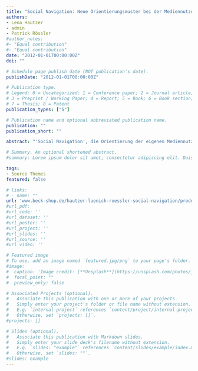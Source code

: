 ```yaml
---
title: "Social Navigation: Neue Orientierungsmuster bei der Mediennutzung im Internet"
authors:
- Lena Hautzer
- admin
- Patrick Rössler
#author_notes:
#- "Equal contribution"
#- "Equal contribution"
date: "2012-01-01T00:00:00Z"
doi: ""

# Schedule page publish date (NOT publication's date).
publishDate: "2012-01-01T00:00:00Z"

# Publication type.
# Legend: 0 = Uncategorized; 1 = Conference paper; 2 = Journal article;
# 3 = Preprint / Working Paper; 4 = Report; 5 = Book; 6 = Book section;
# 7 = Thesis; 8 = Patent
publication_types: ["5"]

# Publication name and optional abbreviated publication name.
publication: ""
publication_short: ""

abstract: "'Social Navigation', die Orientierung der eigenen Mediennutzung am Verhalten Anderer und das Hinterlassen eigener Nutzungsinformationen, ist eines der aktuellen Phänomene im Internet. Auf Grundlage etablierter Ansätze der Kommunikationswissenschaft legt diese Studie eine umfassende theoretische Modellierung des Kommunikationsprozesses via „Social Navigation“ auf Mikro-, Meso- und Makroebene vor. Ausgewählte Aspekte wurden außerdem anhand eines Mehrmethodendesigns (Befragung und Inhaltsanalyse) in mehreren Piloterhebungen empirisch vertieft."

# Summary. An optional shortened abstract.
#summary: Lorem ipsum dolor sit amet, consectetur adipiscing elit. Duis posuere tellus ac convallis placerat. Proin tincidunt magna sed ex sollicitudin condimentum.

tags:
- Source Themes
featured: false

# links:
# - name: ""
url: 'www.beck-shop.de/hautzer-luenich-roessler-social-navigation/product/11612910'
#url_pdf:
#url_code: ''
#url_dataset: ''
#url_poster: ''
#url_project: ''
#url_slides: ''
#url_source: ''
#url_video: ''

# Featured image
# To use, add an image named `featured.jpg/png` to your page's folder. 
#image:
#  caption: 'Image credit: [**Unsplash**](https://unsplash.com/photos/jdD8gXaTZsc)'
#  focal_point: ""
#  preview_only: false

# Associated Projects (optional).
#   Associate this publication with one or more of your projects.
#   Simply enter your project's folder or file name without extension.
#   E.g. `internal-project` references `content/project/internal-project/index.md`.
#   Otherwise, set `projects: []`.
#projects: []

# Slides (optional).
#   Associate this publication with Markdown slides.
#   Simply enter your slide deck's filename without extension.
#   E.g. `slides: "example"` references `content/slides/example/index.md`.
#   Otherwise, set `slides: ""`.
#slides: example
---
```

